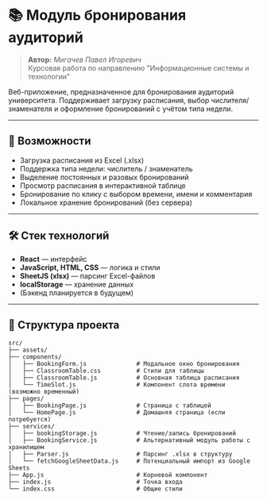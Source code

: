 # 📚 Модуль бронирования аудиторий

> **Автор:** *Мигачев Павел Игоревич*  
> Курсовая работа по направлению "Информационные системы и технологии"

Веб-приложение, предназначенное для бронирования аудиторий университета. Поддерживает загрузку расписания, выбор числителя/знаменателя и оформление бронирований с учётом типа недели.

---

## 🚀 Возможности

- Загрузка расписания из Excel (.xlsx)
- Поддержка типа недели: числитель / знаменатель
- Выделение постоянных и разовых бронирований
- Просмотр расписания в интерактивной таблице
- Бронирование по клику с выбором времени, имени и комментария
- Локальное хранение бронирований (без сервера)

---

## 🛠 Стек технологий

- **React** — интерфейс
- **JavaScript, HTML, CSS** — логика и стили
- **SheetJS (xlsx)** — парсинг Excel-файлов
- **localStorage** — хранение данных
- (Бэкенд планируется в будущем)

---

## 📂 Структура проекта

```plaintext
src/
├── assets/
├── components/
│   ├── BookingForm.js              # Модальное окно бронирования
│   ├── ClassroomTable.css          # Стили для таблицы
│   ├── ClassroomTable.js           # Основная таблица расписания
│   └── TimeSlot.js                 # Компонент слота времени (возможно временный)
├── pages/
│   ├── BookingPage.js              # Страница с таблицей
│   └── HomePage.js                 # Домашняя страница (если потребуется)
├── services/
│   ├── bookingStorage.js           # Чтение/запись бронирований
│   ├── BookingService.js           # Альтернативный модуль работы с хранилищем
│   ├── Parser.js                   # Парсинг .xlsx в структуру
│   └── fetchGoogleSheetData.js     # Потенциальный импорт из Google Sheets
├── App.js                          # Корневой компонент
├── index.js                        # Точка входа
└── index.css                       # Общие стили
